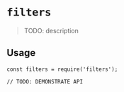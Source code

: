 # `filters`

> TODO: description

## Usage

```
const filters = require('filters');

// TODO: DEMONSTRATE API
```
